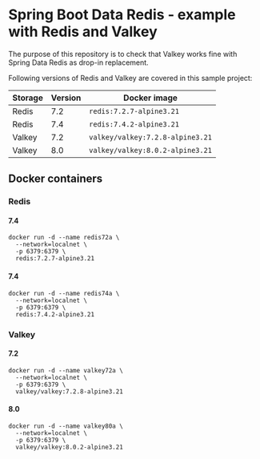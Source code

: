 Spring Boot Data Redis - example with Redis and Valkey
=

The purpose of this repository is to check that Valkey works fine with Spring Data Redis as drop-in replacement.

Following versions of Redis and Valkey are covered in this sample project:

| Storage | Version | Docker image                     |
|---------|---------|----------------------------------|
| Redis   | 7.2     | `redis:7.2.7-alpine3.21`         |
| Redis   | 7.4     | `redis:7.4.2-alpine3.21`         |
| Valkey  | 7.2     | `valkey/valkey:7.2.8-alpine3.21` |
| Valkey  | 8.0     | `valkey/valkey:8.0.2-alpine3.21` |

## Docker containers

### Redis

#### 7.4

```shell
docker run -d --name redis72a \
  --network=localnet \
  -p 6379:6379 \
  redis:7.2.7-alpine3.21
```

#### 7.4

```shell
docker run -d --name redis74a \
  --network=localnet \
  -p 6379:6379 \
  redis:7.4.2-alpine3.21
```

### Valkey

#### 7.2

```shell
docker run -d --name valkey72a \
  --network=localnet \
  -p 6379:6379 \
  valkey/valkey:7.2.8-alpine3.21
```

#### 8.0

```shell
docker run -d --name valkey80a \
  --network=localnet \
  -p 6379:6379 \
  valkey/valkey:8.0.2-alpine3.21
```